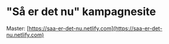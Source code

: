 # "Så er det nu" kampagnesite

Master: [https://saa-er-det-nu.netlify.com](https://saa-er-det-nu.netlify.com)